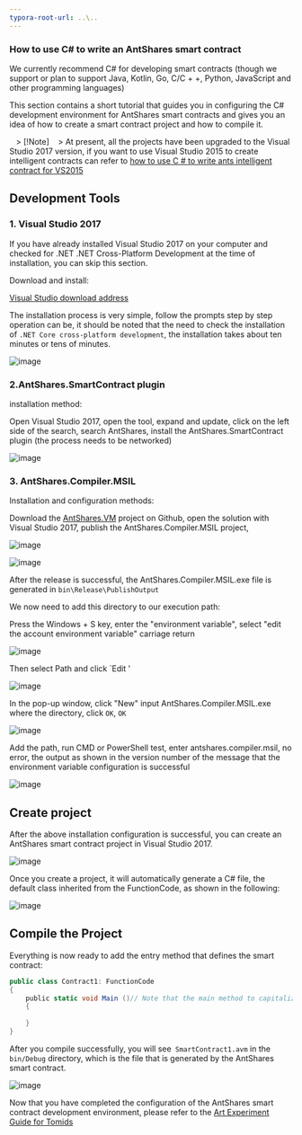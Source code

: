 ```yaml
---
typora-root-url: ..\..
---
```


### How to use C# to write an AntShares smart contract

We currently recommend C# for developing smart contracts (though we support or plan to support Java, Kotlin, Go, C/C + +, Python, JavaScript and other programming languages)

This section contains a short tutorial that guides you in configuring the C# development environment for AntShares smart contracts and gives you an idea of ​​how to create a smart contract project and how to compile it.

   > [!Note] 
   > At present, all the projects have been upgraded to the Visual Studio 2017 version, if you want to use Visual Studio 2015 to create intelligent contracts can refer to [how to use C # to write ants intelligent contract for VS2015](getting-started-2015.md)

## Development Tools

### 1. Visual Studio 2017

If you have already installed Visual Studio 2017 on your computer and checked for .NET .NET Cross-Platform Development at the time of installation, you can skip this section.

Download and install:

[Visual Studio download address](https://www.visualstudio.com/products/visual-studio-community-vs)

The installation process is very simple, follow the prompts step by step operation can be, it should be noted that the need to check the installation of `.NET Core cross-platform development`, the installation takes about ten minutes or tens of minutes.

![image](http://docs.antshares.org/images/2017-06-02_18-18-13.jpg)

### 2.AntShares.SmartContract plugin

installation method:

Open Visual Studio 2017, open the tool, expand and update, click on the left side of the search, search AntShares, install the AntShares.SmartContract plugin (the process needs to be networked)

![image](http://docs.antshares.org/images/2017-06-02_18-28-37.jpg)

### 3. AntShares.Compiler.MSIL

Installation and configuration methods:

Download the [AntShares.VM](https://github.com/AntShares/AntShares.VM) project on Github, open the solution with Visual Studio 2017, publish the AntShares.Compiler.MSIL project,

![image](http://docs.antshares.org/images/2017-06-02_18-21-53.jpg)

![image](http://docs.antshares.org/images/2017-06-02_18-37-44.jpg)

After the release is successful, the AntShares.Compiler.MSIL.exe file is generated in `bin\Release\PublishOutput`

We now need to add this directory to our execution path:

Press the Windows + S key, enter the "environment variable", select "edit the account environment variable" carriage return

![image](http://docs.antshares.org/images/2017-06-07_12-07-03.png)

Then select Path and click `Edit '

![image](http://docs.antshares.org/images/2017-06-07_11-35-28.png)

In the pop-up window, click "New" input AntShares.Compiler.MSIL.exe where the directory, click `OK`, `OK`

![image](http://docs.antshares.org/images/2017-06-07_11-29-16.png)

Add the path, run CMD or PowerShell test, enter antshares.compiler.msil, no error, the output as shown in the version number of the message that the environment variable configuration is successful

![image](http://docs.antshares.org/images/2017-06-07_11-48-23.png)

## Create project

After the above installation configuration is successful, you can create an AntShares smart contract project in Visual Studio 2017.

![image](http://docs.antshares.org/images/2017-06-07_11-51-20.png)

Once you create a project, it will automatically generate a C# file, the default class inherited from the FunctionCode, as shown in the following:

![image](http://docs.antshares.org/images/2017-06-07_11-55-41.png)

## Compile the Project

Everything is now ready to add the entry method that defines the smart contract:

```c#
public class Contract1: FunctionCode
{
    public static void Main ()// Note that the main method to capitalize
    {
        
    }
}
```

After you compile successfully, you will see` SmartContract1.avm` in the `bin/Debug` directory, which is the file that is generated by the AntShares smart contract.

![image](http://docs.antshares.org/images/2017-05-11_13-21-21.jpg)

Now that you have completed the configuration of the AntShares smart contract development environment, please refer to the [Art Experiment Guide for Tomids](tutorial.md)
